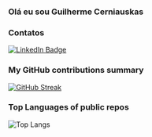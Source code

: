 <h3>Olá eu sou Guilherme Cerniauskas</h3>
<!-- <p>
  <img alt="Java" src="https://img.shields.io/badge/JAVA-f7df1c?style=flat-square&logo=JAVA&logoColor=black" />
</p> -->

<h3>Contatos</h3>
<div id="badges">
  <a href="https://www.linkedin.com/in/guilherme-cerniauskas-360048258/">
    <img src="https://img.shields.io/badge/LinkedIn-blue?style=for-the-badge&logo=linkedin&logoColor=white" alt="LinkedIn Badge"/>
  </a>
</div>

<h3>My GitHub contributions summary</h3>

[![GitHub Streak](https://github-readme-streak-stats.herokuapp.com?user=Guihermee&theme=dark&ring=fb4362&file=fb4362&currStreakNum=fb4362&currStreakLabel=fb4362&hide_border=true)](https://git.io/streak-stats)


<!-- ![Anurag's GitHub stats](https://github-readme-stats.vercel.app/api?username=Guihermee&theme=dark&show_icons=true) -->

<h3>Top Languages of public repos</h3>

![Top Langs](https://github-readme-stats.vercel.app/api/top-langs/?username=Guihermee&hide=Python,Html,CSS)
